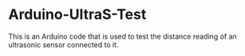 # Arduino-UltraS-Test
This is an Arduino code that is used to test the distance reading of an ultrasonic sensor connected to it.
